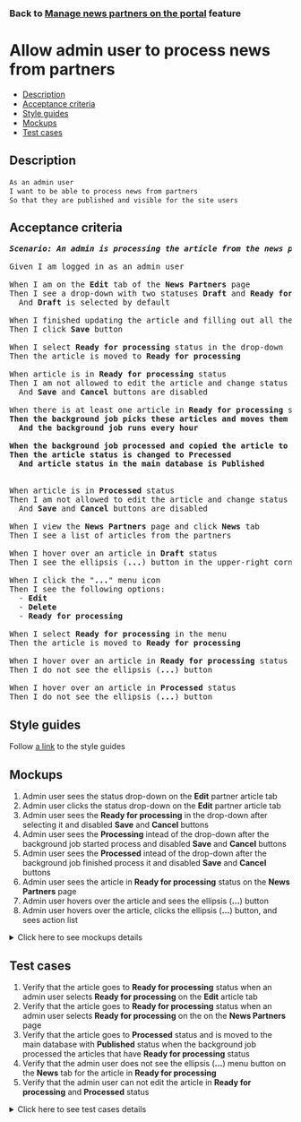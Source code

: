 ### Back to [Manage news partners on the portal](../../README.md) feature

# Allow admin user to process news from partners

- [Description](#description)
- [Acceptance criteria](#acceptance-criteria)
- [Style guides](#style-guides)
- [Mockups](#mockups)
- [Test cases](#test-cases)

## Description

    As an admin user
    I want to be able to process news from partners
    So that they are published and visible for the site users

## Acceptance criteria

<pre>
<b><i>Scenario: An admin is processing the article from the news partners</i></b>

Given I am logged in as an admin user

When I am on the <b>Edit</b> tab of the <b>News Partners</b> page
Then I see a drop-down with two statuses <b>Draft</b> and <b>Ready for processing</b>
  And <b>Draft</b> is selected by default

When I finished updating the article and filling out all the required fields
Then I click <b>Save</b> button

When I select <b>Ready for processing</b> status in the drop-down
Then the article is moved to <b>Ready for processing</b>

When article is in <b>Ready for processing</b> status
Then I am not allowed to edit the article and change status back to <b>Draft</b>
  And <b>Save</b> and <b>Cancel</b> buttons are disabled

When there is at least one article in <b>Ready for processing</b> status
<b>Then the background job picks these articles and moves them to the main database to the table with articles created by the admin user
  And the background job runs every hour

When the background job processed and copied the article to the main database
Then the article status is changed to <b>Precessed</b>
  And article status in the main database is <b>Published</b>
</b>

When article is in <b>Processed</b> status
Then I am not allowed to edit the article and change status back to <b>Draft</b>
  And <b>Save</b> and <b>Cancel</b> buttons are disabled

When I view the <b>News Partners</b> page and click <b>News</b> tab
Then I see a list of articles from the partners

When I hover over an article in <b>Draft</b> status
Then I see the ellipsis (<b>...</b>) button in the upper-right corner

When I click the "<b>...</b>" menu icon
Then I see the following options:
  - <b>Edit</b>
  - <b>Delete</b>
  - <b>Ready for processing</b>

When I select <b>Ready for processing</b> in the menu
Then the article is moved to <b>Ready for processing</b>

When I hover over an article in <b>Ready for processing</b> status
Then I do not see the ellipsis (<b>...</b>) button

When I hover over an article in <b>Processed</b> status
Then I do not see the ellipsis (<b>...</b>) button
</pre>

## Style guides

Follow [a link](https://www.figma.com/proto/0zkkf5WC77OSpvyD6YXpFE/Style-guides?page-id=0%3A1&node-id=19%3A5368&viewport=266%2C48%2C0.54&scaling=min-zoom&starting-point-node-id=19%3A5368) to the style guides

## Mockups

1. Admin user sees the status drop-down on the <b>Edit</b> partner article tab
2. Admin user clicks the status drop-down on the <b>Edit</b> partner article tab
3. Admin user sees the <b>Ready for processing</b> in the drop-down after selecting it and disabled <b>Save</b> and <b>Cancel</b> buttons
4. Admin user sees the <b>Processing</b> intead of the drop-down after the background job started process and disabled <b>Save</b> and <b>Cancel</b> buttons
5. Admin user sees the <b>Processed</b> intead of the drop-down after the background job finished process it and disabled <b>Save</b> and <b>Cancel</b> buttons
6. Admin user sees the article in <b>Ready for processing</b> status on the <b>News Partners</b> page
7. Admin user hovers over the article and sees the ellipsis (<b>...</b>) button
8. Admin user hovers over the article, clicks the ellipsis (<b>...</b>) button, and sees action list

<details>
  <summary>Click here to see mockups details</summary>

**1. Admin user sees the status drop-down on the Edit partner article tab:**

![Admin user sees the status drop-down on the Edit partner article tab](/desktop_application_features/manage_news_partners/images/status_dropdown_on_edit_page.png)

**2. Admin user clicks the status drop-down on the Edit partner article tab:**

![Admin user clicks the status drop-down on the Edit partner article tab](/desktop_application_features/manage_news_partners/images/click_status_dropdown_on_edit_page.png)

**3. Admin user sees the Ready for processing in the drop-down after selecting it and disabled Save and Cancel buttons:**

![Admin user sees the Ready for processing in the drop-down after selecting it and disabled Save and Cancel buttons](/desktop_application_features/manage_news_partners/images/click_status_dropdown_on_edit_page_ready_for_processing.png)

**4. Admin user sees the Processing intead of the drop-down after the background job started process and disabled Save and Cancel buttons:**

![Admin user sees the Processing intead of the drop-down after the background job started process and disabled Save and Cancel buttons](/web_application_features/manage_news_partners/images/processing_status_on_edit_page.png)

**5. Admin user sees the Processed intead of the drop-down after the background job finished process it and disabled Save and Cancel buttons:**

![Admin user sees the Processed intead of the drop-down after the background job finished process it and disabled Save and Cancel buttons](/web_application_features/manage_news_partners/images/processed_status_on_edit_page.png)

**6. Admin user sees the article in Ready for processing status on the News Partners page:**

![Admin user sees the article in Ready for processing status on the News Partners page](/desktop_application_features/manage_news_partners/images/news_partner_list_page_ready_for_processing.png)

**7. Admin user hovers over the article and sees the ellipsis (...) button:**

![Admin user hovers over the article and sees the ellipsis (...) button](/desktop_application_features/manage_news_partners/images/admin_hovers_over_article.png)

**8. Admin user hovers over the article, clicks the ellipsis (...) button, and sees action list:**

![Admin user hovers over the article, clicks the ellipsis (...) button, and sees action list](/desktop_application_features/manage_news_partners/images/admin_clicks_ellipsis_button.png)

</details>

## Test cases

1. Verify that the article goes to <b>Ready for processing</b> status when an admin user selects <b>Ready for processing</b> on the <b>Edit</b> article tab
2. Verify that the article goes to <b>Ready for processing</b> status when an admin user selects <b>Ready for processing</b> on the on the <b>News Partners</b> page
3. Verify that the article goes to <b>Processed</b> status and is moved to the main database with <b>Published</b> status when the background job processed the articles that have <b>Ready for processing</b> status
4. Verify that the admin user does not see the ellipsis (<b>...</b>) menu button on the <b>News</b> tab for the article in <b>Ready for processing</b>
5. Verify that the admin user can not edit the article in <b>Ready for processing</b> and <b>Processed</b> status

<details>
  <summary>Click here to see test cases details</summary>

### **#1. Verify that the article goes to Ready for processing status when an admin user selects Ready for processing on the Edit article tab**

|Preconditions|Steps|Expected result
--------------|-----|----------
|- Logged in with admin account</br>- There is some partner added|1) Go to the <b>News Partners</b> list page</br>2) Click <b>News</b> tab</br>3) Go to edit some draft articles</br>4) Select <b>Ready for processing</b> status in the drop-down</br>5) Observe the page</br>6) Check article status|5) The <b>Save</b> and <b>Cancel</b> buttons are disabled. Status drop-down is disabled</br>6) Article status is <b>Ready for processing</b>|

### **#2. Verify that the article goes to Ready for processing status when an admin user selects Ready for processing on the on the News Partners page**

|Preconditions|Steps|Expected result
--------------|-----|----------
|- Logged in with admin account</br>- There is some partner added|1) Go to the <b>News Partners</b> list page</br>2) Click <b>News</b> tab</br>3) Have some draft articles</br>4) Hover over the draft article</br>5) Click the ellipsis (<b>...</b>) menu button and select <b>Ready for processing</b> option</br>6) Check article status|6) Article status is <b>Ready for processing</b>|

### **#3. Verify that the article goes to Processed status and is moved to the main database with Published status when the background job processed the articles that have Ready for processing status**

|Preconditions|Steps|Expected result
--------------|-----|----------
|- Logged in with admin account</br>- There is some partner added|1) Go to the <b>News Partners</b> list page</br>2) Click <b>News</b> tab</br>3) Have some articles in <b>Ready for processing</b> status</br>4) Wait for the background job to finish run</br>5) Check article status</br>6) Check article status in the main database|5) The article is in <b>Processed</b> status</br>6) The article is in <b>Published</b> status|

### **#4. Verify that the admin user does not see the ellipsis (...) menu button on the News tab for the article in Ready for processing**

|Preconditions|Steps|Expected result
--------------|-----|----------
|- Logged in with admin account</br>- There is some partner added|1) Go to the <b>News Partners</b> list page</br>2) Click <b>News</b> tab</br>3) Have some <b>Ready for processing</b> article</br>4) Hover over that article</br>5) Observe the page|6) The ellipsis (<b>...</b>) menu button is not visible for the article in <b>Ready for processing</b> status|

### **#5. Verify that the admin user can not edit the article in Ready for processing and Processed status**

|Preconditions|Steps|Expected result
--------------|-----|----------
|- Logged in with admin account</br>- There is some partner added|1) Go to the <b>News Partners</b> list page</br>2) Click <b>News</b> tab</br>3) Have some <b>Ready for processing</b> and <b>Processed</b> articles</br>4) Hover over <b>Ready for processing</b> article</br>5) Hover over <b>Processed</b> article</br>6) Go to <b>Edit</b> tab for <b>Processed</b> article</br>7) Go to <b>Edit</b> tab for  <b>Processed</b> article|4) The ellipsis (<b>...</b>) menu button is not visible for the article</br>5) The ellipsis (<b>...</b>) menu button is not visible for the article</br>6) - 7) The <b>Save</b> and <b>Cancel</b> buttons are disabled|

</details>

